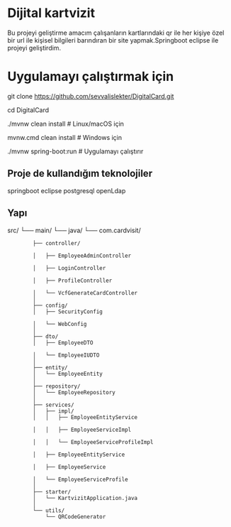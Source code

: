 # Dijital kartvizit 
Bu projeyi geliştirme amacım çalışanların kartlarındaki qr ile her kişiye özel bir url ile kişisel bilgileri barındıran bir site yapmak.Springboot eclipse ile projeyi geliştirdim.
# Uygulamayı çalıştırmak için
git clone https://github.com/sevvalislekter/DigitalCard.git

cd DigitalCard

./mvnw clean install         # Linux/macOS için

mvnw.cmd clean install       # Windows için

./mvnw spring-boot:run       # Uygulamayı çalıştırır

## Proje de kullandığım teknolojiler

springboot eclipse
postgresql 
openLdap

## Yapı



src/
└── main/
    └── java/
        └── com.cardvisit/
        
            ├── controller/
            
            │   ├── EmployeeAdminController
            
            │   ├── LoginController
            
            │   ├── ProfileController
            
            │   └── VcfGenerateCardController
            │
            ├── config/
            │   ├── SecurityConfig
            
            │   └── WebConfig
            │
            ├── dto/
            │   ├── EmployeeDTO
            
            │   └── EmployeeIUDTO
            │
            ├── entity/
            │   └── EmployeeEntity
            │
            ├── repository/
            │   └── EmployeeRepository
            │
            ├── services/
            │   ├── impl/
            │   │   ├── EmployeeEntityService
            
            │   │   ├── EmployeeServiceImpl
            
            │   │   └── EmployeeServiceProfileImpl
            
            │   ├── EmployeeEntityService
            
            │   ├── EmployeeService
            
            │   └── EmployeeServiceProfile
            │
            ├── starter/
            │   └── KartvizitApplication.java
            │
            └── utils/
                └── QRCodeGenerator



                
    
